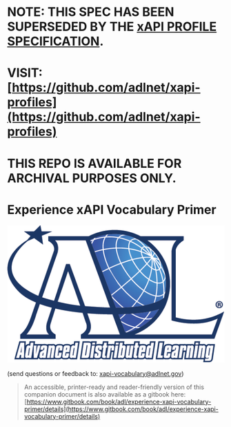 # 

# 

# 

# NOTE: THIS SPEC HAS BEEN SUPERSEDED BY THE [xAPI PROFILE SPECIFICATION](https://github.com/adlnet/xapi-profiles).

# VISIT: [https://github.com/adlnet/xapi-profiles](https://github.com/adlnet/xapi-profiles)

# THIS REPO IS AVAILABLE FOR ARCHIVAL PURPOSES ONLY.

# 

# 

# 

# 

# 

# 

# Experience xAPI Vocabulary Primer

![logo](assets/logo.png)

\(send questions or feedback to: [xapi-vocabulary@adlnet.gov](mailto:xapi-vocabulary@adlnet.gov)\)

> An accessible, printer-ready and reader-friendly version of this companion document is also available as a gitbook here: [https://www.gitbook.com/book/adl/experience-xapi-vocabulary-primer/details](https://www.gitbook.com/book/adl/experience-xapi-vocabulary-primer/details)



